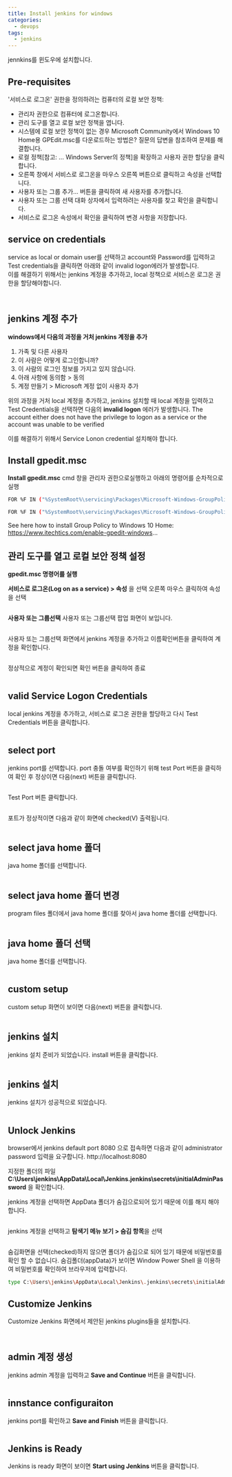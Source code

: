 ```yaml
---
title: Install jenkins for windows
categories:
  - devops 
tags:
  - jenkins
---
```


jennkins를 윈도우에 설치합니다.

## Pre-requisites 
'서비스로 로그온' 권한을 정의하려는 컴퓨터의 로컬 보안 정책:

- 관리자 권한으로 컴퓨터에 로그온합니다.
- 관리 도구를 열고 로컬 보안 정책을 엽니다.
- 시스템에 로컬 보안 정책이 없는 경우 Microsoft Community에서 Windows 10 Home용 GPEdit.msc를 다운로드하는 방법은? 질문의 답변을 참조하여 문제를 해결합니다.
- 로컬 정책[참고: ... Windows Server의 정책]을 확장하고 사용자 권한 할당을 클릭합니다.
- 오른쪽 창에서 서비스로 로그온을 마우스 오른쪽 버튼으로 클릭하고 속성을 선택합니다.
- 사용자 또는 그룹 추가... 버튼을 클릭하여 새 사용자를 추가합니다.
- 사용자 또는 그룹 선택 대화 상자에서 입력하려는 사용자를 찾고 확인을 클릭합니다.
- 서비스로 로그온 속성에서 확인을 클릭하여 변경 사항을 저장합니다.

## service on credentials
service as local or domain user를 선택하고
account와 Password를 입력하고 Test credentials을 클릭하면 아래와 같이 invalid logon에러가 발생합니다.  
이를 해결하기 위해서는 jenkins 계정을 추가하고, local 정책으로 서비스온 로그온 권한을 할당해야합니다.  

<figure style="width: 100%" class="align-center">
  <img src="{{ site.url }}{{ site.baseurl }}/assets/images/jenkins/42-invalid-service-logon-credentials.png" alt="">
  <figcaption></figcaption>
</figure>  

<figure style="width: 100%" class="align-center">
  <img src="{{ site.url }}{{ site.baseurl }}/assets/images/jenkins/43-invalid-logon.png" alt="">
  <figcaption></figcaption>
</figure>  

## jenkins 계정 추가 
**windows에서 다음의 과정을 거처 jenkins 계정을 추가**

1. 가족 및 다른 사용자
2. 이 사람은 어떻게 로그인합니까?
3. 이 사람의 로그인 정보를 가지고 있지 않습니다.
4. 아래 사항에 동의함 > 동의
5. 계정 만들기 > Microsoft 계정 없이 사용자 추가
   
위의 과정을 거처 local 계정을 추가하고, jenkins 설치할 때 local 계정을 입력하고 Test Credentials을 선택하면 다음의 
**invalid logon** 에러가 발생합니다.
The account either does not have the privilege to logon as a service or the account was unable to be verified

이를 해결하기 위해서 Service Lonon credential 설치해야 합니다.

## Install gpedit.msc
**Install gpedit.msc** 
cmd 창을 관리자 권한으로실행하고 아래의 명령어를 순차적으로 실행
```bash
FOR %F IN ("%SystemRoot%\servicing\Packages\Microsoft-Windows-GroupPolicy-ClientTools-Package~*.mum") DO (DISM /Online /NoRestart /Add-Package:"%F")

FOR %F IN ("%SystemRoot%\servicing\Packages\Microsoft-Windows-GroupPolicy-ClientExtensions-Package~*.mum") DO (DISM /Online /NoRestart /Add-Package:"%F")
```


See here how to install Group Policy to Windows 10 Home:
https://www.itechtics.com/enable-gpedit-windows...


## 관리 도구를 열고 로컬 보안 정책 설정 
**gpedit.msc 명령어를 실행**

**서비스로 로그온(Log on as a service) > 속성** 을 선택 오른쪽 마우스 클릭하여 속성을 선택 

<figure style="width: 100%" class="align-center">
  <img src="{{ site.url }}{{ site.baseurl }}/assets/images/jenkins/36-log-on-as-a-service.png" alt="">
  <figcaption></figcaption>
</figure> 

**사용자 또는 그룹선택**
   사용자 또는 그룹선택 팝업 화면이 보입니다.  

<figure style="width: 100%" class="align-center">
  <img src="{{ site.url }}{{ site.baseurl }}/assets/images/jenkins/37-service-as-a-logon-property.png" alt="">
  <figcaption></figcaption>
</figure>  
   
사용자 또는 그룹선택 화면에서 jenkins 계정을 추가하고 이름확인버튼을 클릭하여 계정을 확인합니다.

<figure style="width: 50%" class="align-left">
  <img src="{{ site.url }}{{ site.baseurl }}/assets/images/jenkins/38-user-or-group-select.png" alt="">
  <figcaption></figcaption>
</figure>  
      
정상적으로 계정이 확인되면 확인 버튼을 클릭하여 종료 

<figure style="width: 100%" class="align-center">
  <img src="{{ site.url }}{{ site.baseurl }}/assets/images/jenkins/39-added-jenkins-on-user-or-group-property.png" alt="">
  <figcaption></figcaption>
</figure>  

## valid Service Logon Credentials
local jenkins 계정을 추가하고, 서비스로 로그온 권한을 할당하고 다시 Test Credentials 버튼을 클릭합니다.


<figure style="width: 100%" class="align-center">
  <img src="{{ site.url }}{{ site.baseurl }}/assets/images/jenkins/44-valid-service-logon-credentials.png" alt="">
  <figcaption></figcaption>
</figure>  

## select port
jenkins port를 선택합니다.
port 충돌 여부를 확인하기 위해 test Port 버튼을 클릭하여 확인 후 정상이면
다음(next) 버튼을 클릭합니다.

<figure style="width: 100%" class="align-center">
  <img src="{{ site.url }}{{ site.baseurl }}/assets/images/jenkins/45-port-selection.png" alt="">
  <figcaption></figcaption>
</figure>  

Test Port 버튼 클릭합니다.  
<figure style="width: 100%" class="align-center">
  <img src="{{ site.url }}{{ site.baseurl }}/assets/images/jenkins/45-test-port.png" alt="">
  <figcaption></figcaption>
</figure>  

포트가 정상적이면 다음과 같이 화면에 checked(V) 출력됩니다.  
<figure style="width: 100%" class="align-center">
  <img src="{{ site.url }}{{ site.baseurl }}/assets/images/jenkins/45-valid-test-port.png" alt="">
  <figcaption></figcaption>
</figure>  


## select java home 폴더 
java home 폴더를 선택합니다.

<figure style="width: 100%" class="align-center">
  <img src="{{ site.url }}{{ site.baseurl }}/assets/images/jenkins/45-select-java-home.png" alt="">
  <figcaption></figcaption>
</figure>  

## select java home 폴더 변경 
program files 폴더에서 java home 폴더를 찾아서 java home 폴더를 선택합니다.

<figure style="width: 100%" class="align-center">
  <img src="{{ site.url }}{{ site.baseurl }}/assets/images/jenkins/45-select-java-home.png" alt="">
  <figcaption></figcaption>
</figure>  

## java home 폴더 선택
java home 폴더를 선택합니다.

<figure style="width: 100%" class="align-center">
  <img src="{{ site.url }}{{ site.baseurl }}/assets/images/jenkins/46-select-java-folder.png" alt="">
  <figcaption></figcaption>
</figure>  

##  custom setup
custom setup 화면이 보이면 다음(next) 버튼을 클릭합니다.
<figure style="width: 100%" class="align-center">
  <img src="{{ site.url }}{{ site.baseurl }}/assets/images/jenkins/48-custom-setup.png" alt="">
  <figcaption></figcaption>
</figure>  

##  jenkins 설치
jenkins 설치 준비가 되었습니다. install 버튼을 클릭합니다.  
<figure style="width: 100%" class="align-center">
  <img src="{{ site.url }}{{ site.baseurl }}/assets/images/jenkins/49-ready-to-install-jenkins.png" alt="">
  <figcaption></figcaption>
</figure>  

##  jenkins 설치
jenkins 설치가 성공적으로 되었습니다.  

<figure style="width: 100%" class="align-center">
  <img src="{{ site.url }}{{ site.baseurl }}/assets/images/jenkins/50-completed-the-jenkins.png" alt="">
  <figcaption></figcaption>
</figure>

## Unlock Jenkins
browser에서 jenkins default port 8080 으로 접속하면 다음과 같이 administrator password 입력을 요구합니다.
http://localhost:8080

지정한 폴더의 파일 **C:\Users\jenkins\AppData\Local\Jenkins\.jenkins\secrets\initialAdminPassword** 을 확인합니다.

jenkins 계정을 선택하면  AppData 폴더가 숨김으로되어 있기 때문에 이를 해지 해야 합니다.

<figure style="width: 100%" class="align-center">
  <img src="{{ site.url }}{{ site.baseurl }}/assets/images/jenkins/51-jenkins-admin-password-folder.png" alt="">
  <figcaption></figcaption>
</figure>

jenkins 계정을 선택하고 **탐색기 메뉴 보기 > 숨김 항목**을 선택

<figure style="width: 100%" class="align-center">
  <img src="{{ site.url }}{{ site.baseurl }}/assets/images/jenkins/52-select-hide-holder.png" alt="">
  <figcaption></figcaption>
</figure>

숨김화면을 선택(checked)하지 않으면 폴더가 숨김으로 되어 있기 때문에 비밀번호를 확인 할 수 없습니다.
숨김폴더(appData)가 보이면 Window Power Shell 을 이용하여 비밀번호를 확인하여 브라우저에 입력합니다.  
 
```bash
type C:\Users\jenkins\AppData\Local\Jenkins\.jenkins\secrets\initialAdminPassword
```

## Customize Jenkins

Customize Jenkins 화면에서 제안된 jenkins plugins들을 설치합니다.  

<figure style="width: 100%" class="align-left">
  <img src="{{ site.url }}{{ site.baseurl }}/assets/images/jenkins/53-input-password-unlock-jenkins.png" alt="">
  <figcaption></figcaption>
</figure>

<figure style="width: 100%" class="align-left">
  <img src="{{ site.url }}{{ site.baseurl }}/assets/images/jenkins/54-customizing jenkins.png" alt="">
  <figcaption></figcaption>
</figure>


## admin 계정 생성
jenkins admin 계정을 입력하고 **Save and Continue** 버튼을 클릭합니다.  

<figure style="width: 100%" class="align-left">
  <img src="{{ site.url }}{{ site.baseurl }}/assets/images/jenkins/55-create-admin.png" alt="">
  <figcaption></figcaption>
</figure>

## innstance configuraiton
jenkins port를 확인하고 **Save and Finish** 버튼을 클릭합니다.


<figure style="width: 100%" class="align-left">
  <img src="{{ site.url }}{{ site.baseurl }}/assets/images/jenkins/56-instance-configuration.png" alt="">
  <figcaption></figcaption>
</figure>

## Jenkins is Ready
Jenkins is ready 화면이 보이면 **Start using Jenkins** 버튼을 클릭합니다.  
<figure style="width: 100%" class="align-left">
  <img src="{{ site.url }}{{ site.baseurl }}/assets/images/jenkins/57-jenkins-is-ready.png" alt="">
  <figcaption></figcaption>
</figure>


